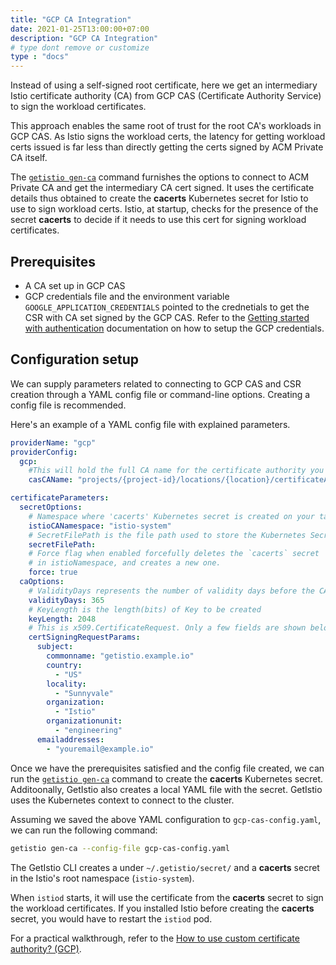 ```yaml
---
title: "GCP CA Integration"
date: 2021-01-25T13:00:00+07:00
description: "GCP CA Integration"
# type dont remove or customize
type : "docs"
---
```


Instead of using a self-signed root certificate, here we get an intermediary Istio certificate authority (CA) from GCP CAS (Certificate Authority Service) to sign the workload certificates.

This approach enables the same root of trust for the root CA's workloads in GCP CAS. As Istio signs the workload certs, the latency for getting workload certs issued is far less than directly getting the certs signed by ACM Private CA itself.

The [`getistio gen-ca`](/getistio-cli/reference/getistio_gen-ca) command furnishes the options to connect to ACM Private CA and get the intermediary CA cert signed. It uses the certificate details thus obtained to create the **cacerts** Kubernetes secret for Istio to use to sign workload certs. Istio, at startup, checks for the presence of the secret **cacerts** to decide if it needs to use this cert for signing workload certificates.


## Prerequisites

- A CA set up in GCP CAS
- GCP credentials file and the environment variable `GOOGLE_APPLICATION_CREDENTIALS` pointed to the crednetials to get the CSR with CA set signed by the GCP CAS. Refer to the [Getting started with authentication](https://cloud.google.com/docs/authentication/getting-started) documentation on how to setup the GCP credentials.

## Configuration setup 

We can supply parameters related to connecting to GCP CAS and CSR creation through a YAML config file or command-line options. Creating a config file is recommended.

Here's an example of a YAML config file with explained parameters.

```yaml
providerName: "gcp"
providerConfig:
  gcp:
    #This will hold the full CA name for the certificate authority you created on GCP
    casCAName: "projects/{project-id}/locations/{location}/certificateAuthorities/{YourCA}"

certificateParameters:
  secretOptions:
    # Namespace where 'cacerts' Kubernetes secret is created on your target cluster
    istioCANamespace: "istio-system"
    # SecretFilePath is the file path used to store the Kubernetes Secret in yaml format
    secretFilePath:
    # Force flag when enabled forcefully deletes the `cacerts` secret
    # in istioNamespace, and creates a new one.
    force: true
  caOptions:
    # ValidityDays represents the number of validity days before the CA expires.
    validityDays: 365
    # KeyLength is the length(bits) of Key to be created
    keyLength: 2048
    # This is x509.CertificateRequest. Only a few fields are shown below
    certSigningRequestParams:
      subject:
        commonname: "getistio.example.io"
        country:
          - "US"
        locality:
          - "Sunnyvale"
        organization:
          - "Istio"
        organizationunit:
          - "engineering"
      emailaddresses:
        - "youremail@example.io"
```


Once we have the prerequisites satisfied and the config file created, we can run the [`getistio gen-ca`](/getistio-cli/reference/getistio_gen-ca) command to create the **cacerts** Kubernetes secret. Additoonally, GetIstio  also creates a local YAML file with the secret. GetIstio uses the Kubernetes context to connect to the cluster.

Assuming we saved the above YAML configuration to `gcp-cas-config.yaml`, we can run the following command:

```sh
getistio gen-ca --config-file gcp-cas-config.yaml
```

The GetIstio CLI creates a under `~/.getistio/secret/` and a **cacerts** secret in the Istio's root namespace (`istio-system`).

When `istiod` starts, it will use the certificate from the **cacerts** secret to sign the workload certificates. If you installed Istio before creating the **cacerts** secret, you would have to restart the `istiod` pod.

For a practical walkthrough, refer to the [How to use custom certificate authority? (GCP)](/istio-in-practice/custom-ca-gcp).